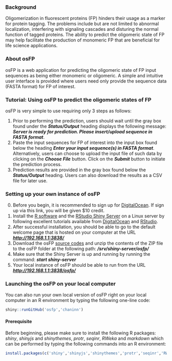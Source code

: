 ### Background
Oligomerization in fluorescent proteins (FP) hinders their usage as a marker for protein tagging. The problems include but are not limited to abnormal localization, interfering with signaling cascades and disturing the normal function of tagged proteins. The ability to predict the oligomeric state of FP may help facilitate the production of monomeric FP that are beneficial for life science applications.

### About osFP
osFP is a web application for predicting the oligomeric state of FP input sequences as being either monomeric or oligomeric. A simple and intuitive user interface is provided where users need only provide the sequence data (FASTA format) for FP of interest.

### Tutorial: Using osFP to predict the oligomeric states of FP
osFP is very simple to use requiring only 3 steps as follows: 

1. Prior to performing the prediction, users should wait until the gray box found under the **_Status/Output_** heading displays the following message: **_Server is ready for prediction. Please insert/upload sequence in FASTA format_**.
2. Paste the input sequences for FP of interest into the input box found below the heading **_Enter your input sequence(s) in FASTA format_**. Alternatively, users can choose to upload the input file of such data by clicking on the **_Choose File_** button. Click on the **_Submit_** button to initiate the prediction process.
4. Prediction results are provided in the gray box found below the **_Status/Output_** heading. Users can also download the results as a CSV file for later use.

### Setting up your own instance of osFP
0. Before you begin, it is recommended to sign up for [DigitalOcean](https://m.do.co/c/082445d5f7b1). If sign up via this link, you will be given $10 credit.
1. Install the [R software](https://www.r-project.org/) and the [RStudio Shiny Server](https://www.rstudio.com/products/shiny/download-server/) on a Linux server by following excellent tutorials available from [DigitalOcean](https://www.digitalocean.com/community/tutorials/how-to-set-up-shiny-server-on-ubuntu-14-04) and [RStudio](https://www.rstudio.com/products/shiny/download-server/).
2. After successful installation, you should be able to go to the default welcome page that is hosted on your computer at the URL **_http://192.168.1.1:3838/_**
3. Download the osFP [source codes](https://github.com/chaninn/osFP/archive/master.zip) and unzip the contents of the ZIP file to the osFP folder at the following path: **_/srv/shiny-server/osfp/_**
4. Make sure that the Shiny Server is up and running by running the command: **_start shiny-server_**
5. Your local instance of osFP should be able to run from the URL **_http://192.168.1.1:3838/osfp/_**

### Launching the osFP on your local computer
You can also run your own local version of osFP right on your local computer in an R environment by typing the following one-line code:
```R
shiny::runGitHub('osfp','chaninn')
```

#### Prerequisite
Before beginning, please make sure to install the following R packages: *shiny*, *shinyjs* and *shinythemes*, *protr*, *seqinr*, *RWeka* and *markdown* which can be performed by typing the following commands into an R environment:
```R
install.packages(c('shiny','shinyjs','shinythemes','protr','seqinr','RWeka','markdown'))
```
